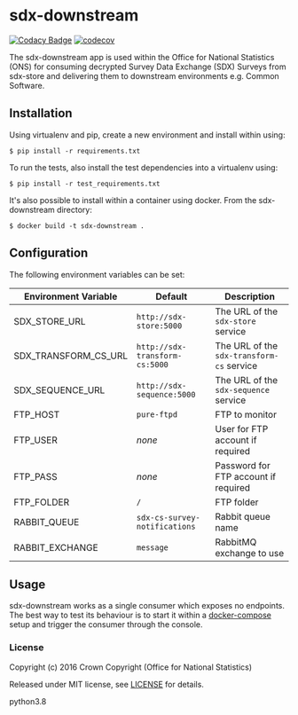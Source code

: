 # sdx-downstream

[![Codacy Badge](https://api.codacy.com/project/badge/Grade/bf44060d82ee41f49d73729b9150eb99)](https://www.codacy.com/app/ons-sdc/sdx-downstream?utm_source=github.com&amp;utm_medium=referral&amp;utm_content=ONSdigital/sdx-downstream&amp;utm_campaign=Badge_Grade) [![codecov](https://codecov.io/gh/ONSdigital/sdx-downstream/branch/master/graph/badge.svg)](https://codecov.io/gh/ONSdigital/sdx-downstream)

The sdx-downstream app is used within the Office for National Statistics (ONS) for consuming decrypted Survey Data Exchange (SDX) Surveys from sdx-store and delivering them to downstream environments e.g. Common Software.

## Installation

Using virtualenv and pip, create a new environment and install within using:

    $ pip install -r requirements.txt

To run the tests, also install the test dependencies into a virtualenv using:

    $ pip install -r test_requirements.txt

It's also possible to install within a container using docker. From the sdx-downstream directory:

    $ docker build -t sdx-downstream .

## Configuration

The following environment variables can be set:

| Environment Variable    | Default                               | Description
|-------------------------|---------------------------------------|----------------
| SDX_STORE_URL           | `http://sdx-store:5000`               | The URL of the `sdx-store` service
| SDX_TRANSFORM_CS_URL    | `http://sdx-transform-cs:5000`        | The URL of the `sdx-transform-cs` service
| SDX_SEQUENCE_URL        | `http://sdx-sequence:5000`            | The URL of the `sdx-sequence` service
| FTP_HOST                | `pure-ftpd`                           | FTP to monitor
| FTP_USER                | _none_                                | User for FTP account if required
| FTP_PASS                | _none_                                | Password for FTP account if required
| FTP_FOLDER              | `/`                                   | FTP folder
| RABBIT_QUEUE            | `sdx-cs-survey-notifications`         | Rabbit queue name
| RABBIT_EXCHANGE         | `message`                             | RabbitMQ exchange to use

## Usage

sdx-downstream works as a single consumer which exposes no endpoints. The best way to test its behaviour is to start it within a [docker-compose](https://github.com/ONSdigital/sdx-compose) setup and trigger the consumer through the console.

### License

Copyright (c) 2016 Crown Copyright (Office for National Statistics)

Released under MIT license, see [LICENSE](LICENSE) for details.

python3.8
